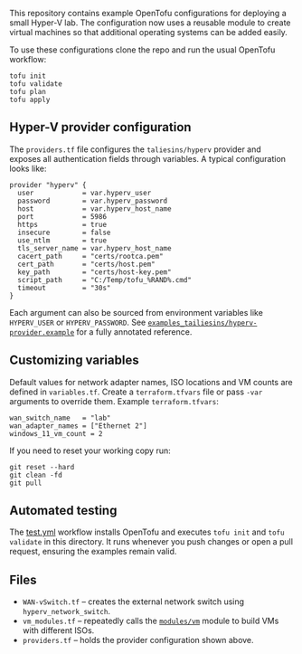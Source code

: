 This repository contains example OpenTofu configurations for deploying a small
Hyper-V lab.  The configuration now uses a reusable module to create virtual
machines so that additional operating systems can be added easily.

To use these configurations clone the repo and run the usual OpenTofu
workflow:

```
tofu init
tofu validate
tofu plan
tofu apply
```

## Hyper-V provider configuration

The `providers.tf` file configures the `taliesins/hyperv` provider and exposes
all authentication fields through variables. A typical configuration looks like:

```hcl
provider "hyperv" {
  user            = var.hyperv_user
  password        = var.hyperv_password
  host            = var.hyperv_host_name
  port            = 5986
  https           = true
  insecure        = false
  use_ntlm        = true
  tls_server_name = var.hyperv_host_name
  cacert_path     = "certs/rootca.pem"
  cert_path       = "certs/host.pem"
  key_path        = "certs/host-key.pem"
  script_path     = "C:/Temp/tofu_%RAND%.cmd"
  timeout         = "30s"
}
```

Each argument can also be sourced from environment variables like `HYPERV_USER`
or `HYPERV_PASSWORD`. See
[`examples_tailiesins/hyperv-provider.example`](examples_tailiesins/hyperv-provider.example)
for a fully annotated reference.

## Customizing variables

Default values for network adapter names, ISO locations and VM counts are
defined in `variables.tf`.  Create a `terraform.tfvars` file or pass `-var`
arguments to override them.  Example `terraform.tfvars`:

```hcl
wan_switch_name   = "lab"
wan_adapter_names = ["Ethernet 2"]
windows_11_vm_count = 2
```

If you need to reset your working copy run:

```
git reset --hard
git clean -fd
git pull
```

## Automated testing

The [test.yml](../.github/workflows/test.yml) workflow installs OpenTofu and
executes `tofu init` and `tofu validate` in this directory. It runs whenever you
push changes or open a pull request, ensuring the examples remain valid.

## Files

- `WAN-vSwitch.tf` – creates the external network switch using
  `hyperv_network_switch`.
- `vm_modules.tf` – repeatedly calls the [`modules/vm`](../modules/vm/README.md)
  module to build VMs with different ISOs.
- `providers.tf` – holds the provider configuration shown above.

